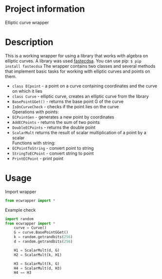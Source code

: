 # Project information
Elliptic curve wrapper

# Description
This is a working wrapper for using a library that works with algebra on elliptic curves. A library was used [fastecdsa](https://github.com/AntonKueltz/fastecdsa/tree/main). You can use pip: `$ pip install fastecdsa`
The wrapper contains two classes and several methods that implement basic tasks for working with elliptic curves and points on them.
* `class ECpoint` - a point on a curve containing coordinates and the curve on which it lies
* `class Curve` - elliptic curve, creates an elliptic curve from the library
* `BasePointGGet()` - returns the base point G of the curve
* `IsOnCurveCheck` - checks if the point lies on the curve\
Operations with points:
* `ECPointGen` - generates a new point by coordinates
* `AddECPoints` - returns the sum of two points 
* `DoubleECPoints` - returns the double point
* `ScalarMult` returns the result of scalar multiplication of a point by a scalar\
Functions with string:
* `ECPointToString` - convert point to string
* `StringToECPoint` - convert string to point
* `PrintECPoint` - print point

# Usage
Import wrapper
```python
from ecwrapper import *
```
Example check
```python
import random
from ecwrapper import *
    curve = Curve()
    G = curve.BasePointGGet()
    k = random.getrandbits(256)
    d = random.getrandbits(256)

    H1 = ScalarMult(d, G)
    H2 = ScalarMult(k, H1)

    H3 = ScalarMult(k, G)
    H4 = ScalarMult(d, H3)
    H4 == H3
```